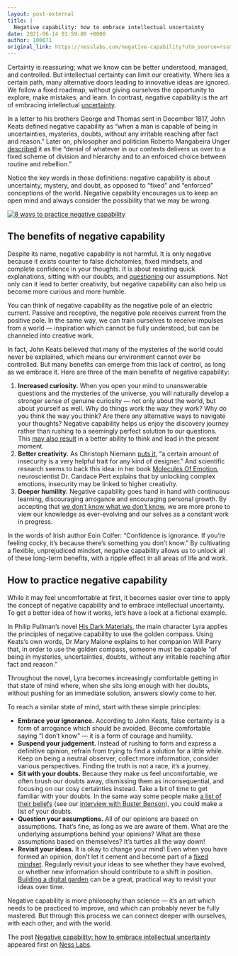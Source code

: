 ```yaml
---
layout: post-external
title: |
  Negative capability: how to embrace intellectual uncertainty
date: 2021-06-14 01:59:00 +0000
author: 100071
original_link: https://nesslabs.com/negative-capability?utm_source=rss&utm_medium=rss&utm_campaign=negative-capability
---
```


Certainty is reassuring; what we know can be better understood, managed, and controlled. But intellectual certainty can limit our creativity. Where lies a certain path, many alternative doors leading to innovative ideas are ignored. We follow a fixed roadmap, without giving ourselves the opportunity to explore, make mistakes, and learn. In contrast, negative capability is the art of embracing intellectual [uncertainty](https://nesslabs.com/tag/uncertainty).

In a letter to his brothers George and Thomas sent in December 1817, John Keats defined negative capability as “when a man is capable of being in uncertainties, mysteries, doubts, without any irritable reaching after fact and reason.” Later on, philosopher and politician Roberto Mangabeira Unger [described](https://amzn.to/3woYzz5) it as the “denial of whatever in our contexts delivers us over to a fixed scheme of division and hierarchy and to an enforced choice between routine and rebellion.”

Notice the key words in these definitions: negative capability is about uncertainty, mystery, and doubt, as opposed to “fixed” and “enforced” conceptions of the world. Negative capability encourages us to keep an open mind and always consider the possibility that we may be wrong.

[![8 ways to practice negative capability](https://nesslabs.com/wp-content/uploads/2021/06/negative-capability-banner.png)](https://nesslabs.com/wp-content/uploads/2021/06/negative-capability-banner.png)

## The benefits of negative capability

Despite its name, negative capability is not harmful. It is only negative because it exists counter to false dichotomies, fixed mindsets, and complete confidence in your thoughts. It is about resisting quick explanations, sitting with our doubts, and [questioning](https://nesslabs.com/good-questions) our assumptions. Not only can it lead to better creativity, but negative capability can also help us become more curious and more humble.

You can think of negative capability as the negative pole of an electric current. Passive and receptive, the negative pole receives current from the positive pole. In the same way, we can train ourselves to receive impulses from a world — inspiration which cannot be fully understood, but can be channeled into creative work.

In fact, John Keats believed that many of the mysteries of the world could never be explained, which means our environment cannot ever be controlled. But many benefits can emerge from this lack of control, as long as we embrace it. Here are three of the main benefits of negative capability:

1. **Increased curiosity.** When you open your mind to unanswerable questions and the mysteries of the universe, you will naturally develop a stronger sense of genuine curiosity — not only about the world, but about yourself as well. Why do things work the way they work? Why do you think the way you think? Are there any alternative ways to navigate your thoughts? Negative capability helps us enjoy the discovery journey rather than rushing to a seemingly perfect solution to our questions. This [may also result](http://citeseerx.ist.psu.edu/viewdoc/download?doi=10.1.1.884.7665&rep=rep1&type=pdf) in a better ability to think and lead in the present moment.
2. **Better creativity.** As Christoph Niemann [puts it](https://vimeo.com/43812946), “a certain amount of insecurity is a very helpful trait for any kind of designer.” And scientific research seems to back this idea: in her book [Molecules Of Emotion](https://amzn.to/3pQh8d7), neuroscientist Dr. Candace Pert explains that by unlocking complex emotions, insecurity may be linked to higher creativity.
3. **Deeper humility.** Negative capability goes hand in hand with continuous learning, discouraging arrogance and encouraging personal growth. By accepting that [we don’t know what we don’t know](https://nesslabs.com/dunning-kruger-effect), we are more prone to view our knowledge as ever-evolving and our selves as a constant work in progress.

In the words of Irish author Eoin Colfer: “Confidence is ignorance. If you’re feeling cocky, it’s because there’s something you don’t know.” By cultivating a flexible, unprejudiced mindset, negative capability allows us to unlock all of these long-term benefits, with a ripple effect in all areas of life and work.

## How to practice negative capability

While it may feel uncomfortable at first, it becomes easier over time to apply the concept of negative capability and to embrace intellectual uncertainty. To get a better idea of how it works, let’s have a look at a fictional example. 

In Philip Pullman’s novel [His Dark Materials](https://amzn.to/3zuSmDC), the main character Lyra applies the principles of negative capability to use the golden compass. Using Keats’s own words, Dr Mary Malone explains to her companion Will Parry that, in order to use the golden compass, someone must be capable “of being in mysteries, uncertainties, doubts, without any irritable reaching after fact and reason.”

Throughout the novel, Lyra becomes increasingly comfortable getting in that state of mind where, when she sits long enough with her doubts, without pushing for an immediate solution, answers slowly come to her.

To reach a similar state of mind, start with these simple principles:

- **Embrace your ignorance.** According to John Keats, false certainty is a form of arrogance which should be avoided. Become comfortable saying “I don’t know” — it is a form of courage and humility.
- **Suspend your judgement.** Instead of rushing to form and express a definitive opinion, refrain from trying to find a solution for a little while. Keep on being a neutral observer, collect more information, consider various perspectives. Finding the truth is not a race, it’s a journey.
- **Sit with your doubts.** Because they make us feel uncomfortable, we often brush our doubts away, dismissing them as inconsequential, and focusing on our cosy certainties instead. Take a bit of time to get familiar with your doubts. In the same way some people make [a list of their beliefs](https://busterbenson.com/beliefs/) (see our [interview with Buster Benson](https://nesslabs.com/buster-benson-interview)), you could make a list of your doubts.
- **Question your assumptions.** All of our opinions are based on assumptions. That’s fine, as long as we are aware of them. What are the underlying assumptions behind your opinions? What are these assumptions based on themselves? It’s turtles all the way down!
- **Revisit your ideas.** It is okay to change your mind! Even when you have formed an opinion, don’t let it cement and become part of a [fixed mindset](https://nesslabs.com/growth-mindset). Regularly revisit your ideas to see whether they have evolved, or whether new information should contribute to a shift in position. [Building a digital garden](https://nesslabs.com/mind-garden) can be a great, practical way to revisit your ideas over time.

Negative capability is more philosophy than science — it’s an art which needs to be practiced to improve, and which can probably never be fully mastered. But through this process we can connect deeper with ourselves, with each other, and with the world.

The post [Negative capability: how to embrace intellectual uncertainty](https://nesslabs.com/negative-capability) appeared first on [Ness Labs](https://nesslabs.com).
